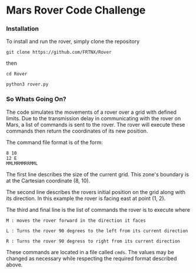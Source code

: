 # Mars Rover Code Challenge

### Installation

To install and run the rover, simply clone the repository

```git clone https://github.com/FRTNX/Rover```

then

```cd Rover```

```python3 rover.py```

### So Whats Going On?

The code simulates the movements of a rover over a grid with defined limits. Due to the transmission delay in communicating  with the rover on Mars, a list of commands is sent to the rover. The rover will execute these commands then return the coordinates of its new position.

The command file format is of the form:
```
8 10
12 E
MMLMRMMRRMML
```
The first line describes the size of the current grid. This zone's boundary is at the Cartesian coordinate (8, 10).

The second line describes the rovers initial position on the grid along with its direction. In this example the rover is facing east at point (1, 2).

The third and final line is the list of commands the rover is to execute where

    M : moves the rover forward in the direction it faces

    L : Turns the rover 90 degrees to the left from its current direction
    
    R : Turns the rover 90 degress to right from its current direction
    
These commands are located in a file called ```cmds```. The values may be changed as necessary while respecting the required format described above.
